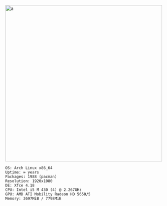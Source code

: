 
<img width="500" alt="a" src="https://github.com/user-attachments/assets/60dcc16e-4da3-40ef-97e6-963b088f60fe">

```
OS: Arch Linux x86_64 
Uptime: ∞ years 
Packages: 1988 (pacman) 
Resolution: 1920x1080
DE: Xfce 4.18 
CPU: Intel i5 M 430 (4) @ 2.267GHz 
GPU: AMD ATI Mobility Radeon HD 5650/5 
Memory: 3697MiB / 7798MiB
```
